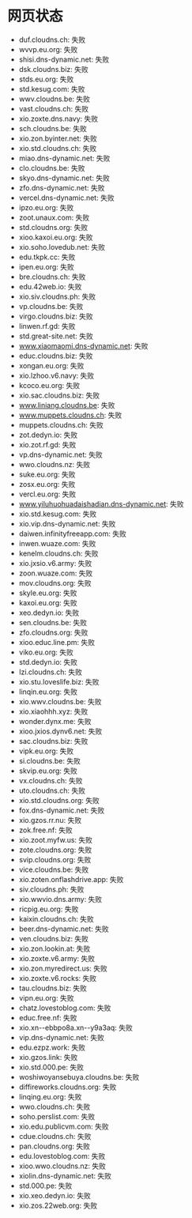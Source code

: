 # 网页状态
- duf.cloudns.ch: 失败
- wvvp.eu.org: 失败
- shisi.dns-dynamic.net: 失败
- dsk.cloudns.biz: 失败
- stds.eu.org: 失败
- std.kesug.com: 失败
- wwv.cloudns.be: 失败
- vast.cloudns.ch: 失败
- xio.zoxte.dns.navy: 失败
- sch.cloudns.be: 失败
- xio.zon.byinter.net: 失败
- xio.std.cloudns.ch: 失败
- miao.dns-dynamic.net: 失败
- clo.cloudns.be: 失败
- skyo.dns-dynamic.net: 失败
- zfo.dns-dynamic.net: 失败
- vercel.dns-dynamic.net: 失败
- ipzo.eu.org: 失败
- zoot.unaux.com: 失败
- std.cloudns.org: 失败
- xioo.kaxoi.eu.org: 失败
- xio.soho.lovedub.net: 失败
- edu.tkpk.cc: 失败
- ipen.eu.org: 失败
- bre.cloudns.ch: 失败
- edu.42web.io: 失败
- xio.siv.cloudns.ph: 失败
- vp.cloudns.be: 失败
- virgo.cloudns.biz: 失败
- linwen.rf.gd: 失败
- std.great-site.net: 失败
- www.xiaomaomi.dns-dynamic.net: 失败
- educ.cloudns.biz: 失败
- xongan.eu.org: 失败
- xio.lzhoo.v6.navy: 失败
- kcoco.eu.org: 失败
- xio.sac.cloudns.biz: 失败
- www.liniang.cloudns.be: 失败
- www.muppets.cloudns.ch: 失败
- muppets.cloudns.ch: 失败
- zot.dedyn.io: 失败
- xio.zot.rf.gd: 失败
- vp.dns-dynamic.net: 失败
- wwo.cloudns.nz: 失败
- suke.eu.org: 失败
- zosx.eu.org: 失败
- vercl.eu.org: 失败
- www.yiluhuohuadaishadian.dns-dynamic.net: 失败
- xio.std.kesug.com: 失败
- xio.vip.dns-dynamic.net: 失败
- daiwen.infinityfreeapp.com: 失败
- inwen.wuaze.com: 失败
- kenelm.cloudns.ch: 失败
- xio.jxsio.v6.army: 失败
- zoon.wuaze.com: 失败
- mov.cloudns.org: 失败
- skyle.eu.org: 失败
- kaxoi.eu.org: 失败
- xeo.dedyn.io: 失败
- sen.cloudns.be: 失败
- zfo.cloudns.org: 失败
- xioo.educ.line.pm: 失败
- viko.eu.org: 失败
- std.dedyn.io: 失败
- lzi.cloudns.ch: 失败
- xio.stu.loveslife.biz: 失败
- linqin.eu.org: 失败
- xio.wwv.cloudns.be: 失败
- xio.xiaohhh.xyz: 失败
- wonder.dynx.me: 失败
- xioo.jxios.dynv6.net: 失败
- sac.cloudns.biz: 失败
- vipk.eu.org: 失败
- si.cloudns.be: 失败
- skvip.eu.org: 失败
- vx.cloudns.ch: 失败
- uto.cloudns.ch: 失败
- xio.std.cloudns.org: 失败
- fox.dns-dynamic.net: 失败
- xio.gzos.rr.nu: 失败
- zok.free.nf: 失败
- xio.zoot.myfw.us: 失败
- zote.cloudns.org: 失败
- svip.cloudns.org: 失败
- vice.cloudns.be: 失败
- xio.zoten.onflashdrive.app: 失败
- siv.cloudns.ph: 失败
- xio.wwvio.dns.army: 失败
- ricpig.eu.org: 失败
- kaixin.cloudns.ch: 失败
- beer.dns-dynamic.net: 失败
- ven.cloudns.biz: 失败
- xio.zon.lookin.at: 失败
- xio.zoxte.v6.army: 失败
- xio.zon.myredirect.us: 失败
- xio.zoxte.v6.rocks: 失败
- tau.cloudns.biz: 失败
- vipn.eu.org: 失败
- chatz.lovestoblog.com: 失败
- educ.free.nf: 失败
- xio.xn--ebbpo8a.xn--y9a3aq: 失败
- vip.dns-dynamic.net: 失败
- edu.ezpz.work: 失败
- xio.gzos.link: 失败
- xio.std.000.pe: 失败
- woshiwoyansebuya.cloudns.be: 失败
- diffireworks.cloudns.org: 失败
- linqing.eu.org: 失败
- wwo.cloudns.ch: 失败
- soho.perslist.com: 失败
- xio.edu.publicvm.com: 失败
- cdue.cloudns.ch: 失败
- pan.cloudns.org: 失败
- edu.lovestoblog.com: 失败
- xioo.wwo.cloudns.nz: 失败
- xiolin.dns-dynamic.net: 失败
- std.000.pe: 失败
- xio.xeo.dedyn.io: 失败
- xio.zos.22web.org: 失败
